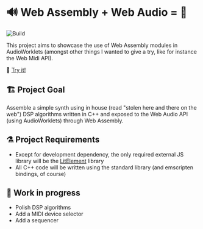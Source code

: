 # :loud_sound: Web Assembly + Web Audio = :green_heart:

![Build](https://github.com/a-cordier/wasm-audio/actions/workflows/deploy.yaml/badge.svg)

This project aims to showcase the use of Web Assembly modules in AudioWorklets (amongst other things I wanted to give a try, like for instance the Web Midi API).

:monocle_face: [Try it!](https://a-cordier.github.io/wasm-audio/index.html)

## :building_construction: Project Goal

Assemble a simple synth using in house (read "stolen here and there on the web") DSP algorithms written in C++ and exposed to the Web Audio API (using AudioWorklets) through Web Assembly.

## :alembic: Project Requirements

- Except for development dependency, the only required external JS library will be the [LitElement](https://lit-element.polymer-project.org/) library
- All C++ code will be written using the standard library (and emscripten bindings, of course)

## :construction: Work in progress

- Polish DSP algorithms
- Add a MIDI device selector
- Add a sequencer
